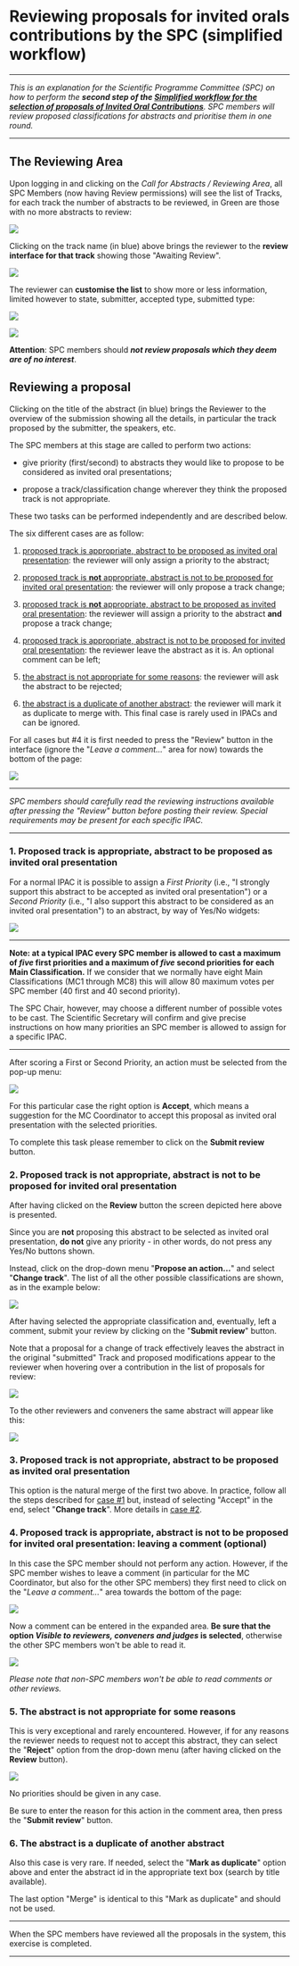 # Reviewing proposals for invited orals contributions by the SPC (simplified workflow)

---

*This is an explanation for the Scientific Programme Committee (SPC) on how to  perform the **second step of the [Simplified workflow for the selection of proposals of Invited Oral Contributions](intro.md#simplified-workflow)**. SPC members will review proposed classifications for abstracts and prioritise them in one round.*

---

## The Reviewing Area

Upon logging in and clicking on the *Call for Abstracts / Reviewing Area*, all SPC Members (now having Review permissions) will see the list of Tracks, for each track the number of abstracts to be reviewed, in Green are those with no more abstracts to review:

![](img/reviewing_area-reviewer.png)

Clicking on the track name (in blue) above brings the reviewer to the **review interface for that track** showing those "Awaiting Review".

![](../InvitedOrals/img/abstracts_list_reviewer.png)

The reviewer can **customise the list** to show more or less information, limited however to state, submitter, accepted type, submitted type:

![](../InvitedOrals/img/abstracts_list_customisation-reviewer1.png)

![](../InvitedOrals/img/abstracts_list_customisation-reviewer2.png)

**Attention**: SPC members should ***not review proposals which they deem are of no interest***.

## Reviewing a proposal

Clicking on the title of the abstract (in blue) brings the Reviewer to the overview of the submission showing all the details, in particular the track proposed by the submitter, the speakers, etc.

The SPC members at this stage are called to perform two actions:

- give priority (first/second) to abstracts they would like to propose to be considered as invited oral presentations;

- propose a track/classification change wherever they think the proposed track is not appropriate.

These two tasks can be performed independently and are described below.

The six different cases are as follow:

1. [proposed track is appropriate, abstract to be proposed as invited oral presentation](#1-proposed-track-is-appropriate-abstract-to-be-proposed-as-invited-oral-presentation): the reviewer will only assign a priority to the abstract;

2. [proposed track is **not** appropriate, abstract is not to be proposed for invited oral presentation](#2-proposed-track-is-not-appropriate-abstract-is-not-to-be-proposed-for-invited-oral-presentation): the reviewer will only propose a track change;

3. [proposed track is **not** appropriate, abstract to be proposed as invited oral presentation](#3-proposed-track-is-not-appropriate-abstract-to-be-proposed-as-invited-oral-presentation): the reviewer will assign a priority to the abstract **and** propose a track change;

4. [proposed track is appropriate, abstract is not to be proposed for invited oral presentation](#4-proposed-track-is-appropriate-abstract-is-not-to-be-proposed-for-invited-oral-presentation-leaving-a-comment-optional): the reviewer leave the abstract as it is. An optional comment can be left;

5. [the abstract is not appropriate for some reasons](#5-the-abstract-is-not-appropriate-for-some-reasons): the reviewer will ask the abstract to be rejected;

6. [the abstract is a duplicate of another abstract](#6-the-abstract-is-a-duplicate-of-another-abstract): the reviewer will mark it as duplicate to merge with. This final case is rarely used in IPACs and can be ignored.

For all cases but #4 it is first needed to press the "Review" button in the interface (ignore the "*Leave a comment...*" area for now) towards the bottom of the page:

![](../InvitedOrals/img/comment_or_review.png)

---

*SPC members should carefully read the reviewing instructions available after pressing the "Review" button before posting their review. Special requirements may be present for each specific IPAC.*

---

### 1. Proposed track is appropriate, abstract to be proposed as invited oral presentation

For a normal IPAC it is possible to assign a *First Priority* (i.e., "I strongly support this abstract to be accepted as invited oral presentation") or a *Second Priority* (i.e., "I also support this abstract to be considered as an invited oral presentation") to an abstract, by way of Yes/No widgets: 

![](../InvitedOrals/img/ratings.png)

---

**Note: at a typical IPAC every SPC member is allowed to cast a maximum of *five* first priorities and a maximum of *five* second priorities for each Main Classification.** If we consider that we normally have eight Main Classifications (MC1 through MC8) this will allow 80 maximum votes per SPC member (40 first and 40 second priority).

The SPC Chair, however, may choose a different number of possible votes to be cast. The Scientific Secretary will confirm and give precise instructions on how many priorities an SPC member is allowed to assign for a specific IPAC.

---

After scoring a First or Second Priority, an action must be selected from the pop-up menu:

![](../InvitedOrals/img/action.png)

For this particular case the right option is **Accept**, which means a suggestion for the MC Coordinator to accept this proposal as invited oral presentation with the selected priorities.

To complete this task please remember to click on the **Submit review** button.

### 2. Proposed track is **not** appropriate, abstract is not to be proposed for invited oral presentation

After having clicked on the **Review** button the screen depicted here above is presented.

Since you are **not** proposing this abstract to be selected as invited oral presentation, **do not** give any priority - in other words, do not press any Yes/No buttons shown.

Instead, click on the drop-down menu "**Propose an action...**" and select "**Change track**". The list of all the other possible classifications are shown, as in the example below:

![](../InvitedOrals/img/change_track.png)

After having selected the appropriate classification and, eventually, left a comment, submit your review by clicking on the "**Submit review**" button.

Note that a proposal for a change of track effectively leaves the abstract in the original "submitted" Track and proposed modifications appear to the reviewer when hovering over a contribution in the list of proposals for review:

![](../InvitedOrals/img/abstract_reviewed_1.png)

To the other reviewers and conveners the same abstract will appear like this:

![](../InvitedOrals/img/abstract_reviewed_2.png) 

### 3. Proposed track is **not** appropriate, abstract to be proposed as invited oral presentation

This option is the natural merge of the first two above. In practice, follow all the steps described for [case #1](#1-proposed-track-is-appropriate-abstract-to-be-proposed-as-invited-oral-presentation) but, instead of selecting "Accept" in the end, select "**Change track**". More details in [case #2](#2-proposed-track-is-not-appropriate-abstract-is-not-to-be-proposed-for-invited-oral-presentation).

### 4. Proposed track is appropriate, abstract is not to be proposed for invited oral presentation: leaving a comment (optional)

In this case the SPC member should not perform any action. However, if the SPC member wishes to leave a comment (in particular for the MC Coordinator, but also for the other SPC members) they first need to click on the "*Leave a comment...*" area towards the bottom of the page:

![](../InvitedOrals/img/comment_or_review.png)

Now a comment can be entered in the expanded area. **Be sure that the option *Visible to reviewers, conveners and judges* is selected**, otherwise the other SPC members won't be able to read it.

![](../InvitedOrals/img/comment_visibility.png)

*Please note that non-SPC members won't be able to read comments or other reviews.*

### 5. The abstract is not appropriate for some reasons

This is very exceptional and rarely encountered. However, if for any reasons the reviewer needs to request not to accept this abstract, they can select the "**Reject**" option from the drop-down menu (after having clicked on the **Review** button).

![](../InvitedOrals/img/action.png)

No priorities should be given in any case.

Be sure to enter the reason for this action in the comment area, then press the "**Submit review**" button.

### 6. The abstract is a duplicate of another abstract

Also this case is very rare. If needed, select the "**Mark as duplicate**" option above and enter the abstract id in the appropriate text box (search by title available).

The last option "Merge" is identical to this "Mark as duplicate" and should not be used.

---

When the SPC members have reviewed all the proposals in the system, this exercise is completed.

---
